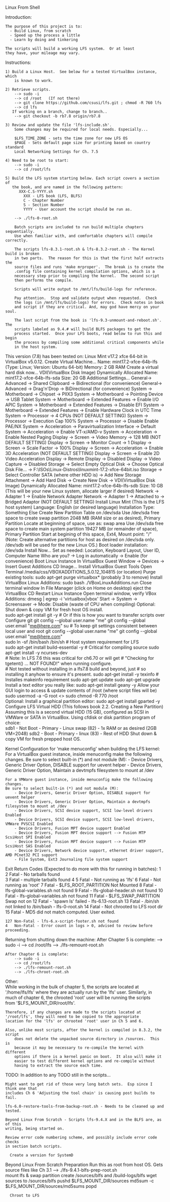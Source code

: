Linux From Shell

Introduction:
  
    The purpose of this project is to: 
      - Build Linux, from scratch
      - Speed up the process a little
      - Learn by doing and tinkering
       
    The scripts will build a working LFS system.  Or at least
    they have, your mileage may vary.   
    
    
Instructions:

    1) Build a Linux Host.  See below for a tested VirtualBox instance, which
        is known to work.

    2) Retrieve scripts.  
        --> sudo -i  
        --> cd /root   (If not there)
        --> git clone https://github.com/csusi/lfs.git ; chmod -R 760 lfs
        --> cd lfs
       If working on a branch, change to branch..
        --> git checkout -b rb7.8 origin/rb7.8

    3) Review and update the file 'lfs-include.sh'.
        Some changes may be required for local needs. Especially...
		
        $LFS_TIME_ZONE - sets the time zone for new LFS OS
        $PAGE - Sets default page size for printing based on country standard
        Local Networking Settings for Ch. 7.5 
        
    4) Need to be root to start:    
        --> sudo -i
        --> cd /root/lfs

    5) Build the LFS system starting below. Each script covers a section of 
       the book, and are named in the following pattern:
          XXX-C.S-YYYY.sh  
            XXX - LFS book (LFS, BLFS)
            C - Chapter Number
            S - Section Number
            YYYY - User account the script should be run as.
        
        --> ./lfs-0-root.sh
        
        Batch scripts are included to run build multiple chapters sequentially.
        Use when familiar with, and comfortable chapters will compile correctly.
        
        The scripts lfs-8.3.1-root.sh & lfs-8.3.2-root.sh - The Kernel build is broken
        in two parts.  The reason for this is that the first half extracts the 
        source files and runs 'make mrproper'.  The break is to create the
        .config file containing kernel compilation options, which is a 
        necessary step prior to compiling the kernel.  The second script
        then performs the compile.
        
        Scripts will write output to /mnt/lfs/build-logs for reference.
	
        Pay attention.  Stop and validate output when requested.  Check 
        the logs (in /mnt/lfs/build-logs) for errors.  Check notes in book
        and script if they are critical. And, may god have mercy on your soul.
        
        The last script from the book is 'lfs-9.3-unmount-and-reboot.sh'.  The
        scripts labeled as 9.4.# will build BLFS packages to get the
        process started.  Once your LFS boots, read below to run this and begin
        the process by compiling some additional critical components while
        in the host system.
             

This version (7.8) has been tested on: 
    Linux Mint v17.2 xfce 64-bit in VirtualBox v5.0.12.
        Create Virtual Machine...
            Name: mint17.2-xfce-64b-lfs (Type: Linux; Version: Ubuntu 64-bit)
            Memory: 2 GB RAM
            Create a virtual hard disk now...
                VDI(VirtualBox Disk Image)
                Dynamically Allocated
                Name: mint17.2-xfce-64b-lfs-sda
                Size: 20 GB 
            Additional Settings...
                General-> Advanced -> Shared Clipboard -> Bidirectional  (for convenience)
                General-> Advanced -> Drag'n'Drop -> BiDirectional (for convenience)
                System -> Motherboard -> Chipset -> PIIX3 
                System -> Motherboard -> Pointing Device -> USB Tablet 
                System -> Motherboard -> Extended Features -> Enable I/O APIC 
                System -> Motherboard -> Extended Features -> Disable EFI 
                System -> Motherboard -> Extended Features -> Enable Hardware Clock in UTC Time 
                System -> Processor -> 4 CPUs (NOT DEFAULT SETTING)
                System -> Processor -> Execution Cap 100% 
                System -> Processor -> Disable Enable PAE/NX 
                System -> Acceleration -> Paravirtualization Interface -> Default 
                System -> Acceleration -> Enable VT-x/AMD-v 
                System -> Acceleration -> Enable Nested Paging 
                Display -> Screen -> Video Memory -> 128 MB (NOT DEFAULT SETTING)
                Display -> Screen -> Monitor Count -> 1
                Display -> Screen -> Scale Factor -> 100% 
                Display -> Screen -> Acceleration -> Enable 3D Acceleration (NOT DEFAULT SETTING)
                Display -> Screen -> Enable 2D Video Acceleration 
                Display -> Remote Display -> Disabled 
                Display -> Video Capture -> Disabled 
                Storage -> Select Empty Optical Disk -> 
                    Choose Optical Disk File... -> F:\ISOs\Linux-Distros\linuxmint-17.2-xfce-64bit.iso
                Storage -> Select Controller SATA (where other HDD is) ->
                    Add New Storage Attachment -> Add Hard Disk -> Create New Disk -> 
                    VDI(VirtualBox Disk Image)
                    Dynamically Allocated
                    Name: mint17.2-xfce-64b-lfs-sdb
                    Size: 10 GB  (This will be your new Linux system, allocate larger if desired)
                Network -> Adapter 1 -> Enable Network Adapter 
                Network -> Adapter 1 -> Attached to -> Bridged Adaptor (NOT DEFAULT SETTING)
        Install Linux Mint (This is the LFS host system)
            Language: English (or desired language)
            Installation Type: Something Else
                Create New Partition Table on /dev/sda
                Use /dev/sda free space to create swap partition 
                    2048 MB (RAM size or as desired), Primary Partition 
                    Locate at beginning of space, use as: swap area
                Use /dev/sda free space to create main system partition 
                    19427 MB (or remainder of space), Primary Partition 
                    Start at begining of this space, Ext4, Mount point: "/"
                (Note: Create alternative partitions for host as desired on 
                  /dev/sda only.  /dev/sdb will be used for the new Linux OS.)
                Boot loader installation: /dev/sda
                Install Now...
                Set as needed: Location, Keyboard Layout, User ID, Computer Name
                    Who are you? -> Log in automatically -> Enable (for convenience)
        Boot Linux Instance
        In VirtualBox Guest Window -> Devices -> Insert Guest Additions CD Image...
        Install VirtualBox Guest Tools
            Open Terminal 
            /media/css/VBOXADDITIONS_5.0.12_104815  (or location)
            Purge existing tools: sudo apt-get purge virtualbox*   (probably 3 to remove)
            Install VirtualBox Linux Additions: sudo bash ./VBoxLinuxAdditions.run
            Close terminal window
            In File Manager (click on Home on desktop) eject the VirtualBox CD
        Restart Linux Instance
        Open terminal window, verify VBox Additions: dmesg | egrep -i 'virtualbox|vbox' 
        Start -> System -> Screensaver -> Mode: Disable (waste of CPU when compiling)
        Optional: Shut down & copy VM for fresh host OS install.  
        sudo apt-get install git -y            # Or if this is how you want to transfer scripts over
        Configure git
            git config --global user.name "me"
            git config --global user.email "me@here.com"
            su  # To keep git settings consistent between local user and root
            git config --global user.name "me"
            git config --global user.email "me@here.com"       
        sudo ln -sf /bin/bash /bin/sh        # Host system requirement for LFS             
        sudo apt-get install build-essential -y   # Critical for compiling source
        sudo apt-get install -y ncurses-dev  
            # Note: In LFS 7.6 this was critical for ch6.70 or will get 
            # "Checking for tgetent() ... NOT FOUND!" when running configure.  
            # Not tested without installing in a lfs7.8 build and beyond, just 
            # so installing it anyhow to ensure it's present.
        sudo apt-get install -y texinfo    # Installes makeinfo requirement
        sudo apt-get update
        sudo apt-get upgrade
        Install a text editor you really like: 
            sudo apt-get install geany -y
        Allow your GUI login to access & update contents of /root (where script files will be)
            sudo usermod -a -G root <<GUI Login>>
            sudo chmod -R 770 /root         
        Optional: Install a graphical partition editor: sudo apt-get install gparted -y                  
        Configure LFS Virtual HDD (This follows book 2.2. Creating a New Partition)
            Assuming this is a second virtual HDD (15 GB), configured as SCSI in VMWare
            or SATA in VirtualBox.  Using cfdisk or disk partition program of choice:          
                sdb1 - Not Boot - Primary - Linux swap (82) - 1x RAM or as desired (2GB VM=2048)
                sdb2 - Boot - Primary - linux (83) - Rest of HDD
        Shut down & copy VM for fresh prepped host OS.  
        
Kernel Configuration for 'make menuconfig' when building the LFS kernel:
    For a VirtualBox guest instance, inside menuconfig make the following changes.
    Be sure to select built-in (*) and not module (M):
        - Device Drivers, Generic Driver Option, DISABLE support for uevent helper
        - Device Drivers, Generic Driver Option, Maintain a devtmpfs filesystem to mount at /dev
    
    For a VMWare guest instance, inside menuconfig make the following changes.
    Be sure to select built-in (*) and not module (M):
        - Device Drivers, Generic Driver Option, DISABLE support for uevent helper
        - Device Drivers, Generic Driver Option, Maintain a devtmpfs filesystem to mount at /dev
        - Device Drivers, SCSI device support, SCSI low-level drivers Enabled
        - Device Drivers, SCSI device support, SCSI low-level drivers, VMWare PVSCSI Enabled
        - Device Drivers, Fusion MPT device support Enabled
        - Device Drivers, Fusion MPT device support --> Fusion MTP ScsiHost SPI Enabled
        - Device Drivers, Fusion MPT device support --> Fusion MTP ScsiHost SAS Enabled
        - Device Drivers, Network device support, ethernet driver support, AMD PCnet32 PCI support
        - File System, Ext3 Journaling file system support



Exit Return Codes (Expected to do more with this for running in batches):
    1
    2   Fatal - No tarballs found    
    3   Fatal - multiple tarballs found 
    4
    5   Fatal - Not running as 'lfs'
    6   Fatal - Not running as 'root' 
    7   Fatal - $LFS_ROOT_PARTITION Not Mounted
    8   Fatal - lfs-global-variables.sh not found
    9   Fatal - lfs-global-header.sh not found
    10  Fatal - lfs-global-variables.sh not found
    11  Fatal - $LFS_SWAP_PARTITION Swap not on
    12  Fatal - 'spawn ls' failed - lfs-6.13-root.sh
    13  Fatal - /bin/sh not linked to /bin/bash - lfs-0-root.sh
    14  Fatal - Not chrooted to LFS root dir
    15  Fatal - MD5 did not match computed. User exited.
    
    127 Non-Fatal - lfs-6.x-script-footer.sh not found 
    4   Non-Fatal - Error count in logs > 0, advised to review before proceeding.

  	
Returning from shutting down the machine:
    After Chapter 5 is complete:
        --> sudo -i
        --> cd /root/lfs
        --> ./lfs-remount-root.sh
        
    After Chapter 6 is complete:
        --> sudo -i
        --> cd /root/lfs
        --> ./lfs-remount-root.sh
        --> ./lfs-chroot-root.sh 
        
Other:   
    While working in the bulk of chapter 5, the scripts are located at  
    '/home/lfs/lfs' where  they are actually run by the 'lfs' user.  Similarly, 
    in much of chapter 6, the chrooted 'root' user will be running the scripts  
    from '$LFS_MOUNT_DIR/root/lfs'. 
    
    Therefore, if any changes are made to the scripts located at 
    '/root/lfs', they will need to be copied to the appropriate
    location for the 'lfs' or chrooted 'root' user in Ch 5 and 6.
       
    Also, unlike most scripts, after the kernel is compiled in 8.3.2, the script
		does not delete the unpacked source directory in /sources.  This is
		because it may be necessary to re-compile the kernel with different
		options if there is a kernel panic on boot.  It also will make it
		easier to test different kernel options and re-compile without
		having to extract the source each time.  
    

TODO:
    In addition to any TODO still in the scripts...
    
    Might want to get rid of those very long batch sets.  Esp since I think one that 
    includes Ch 6 'Adjusting the tool chain' is causing post builds to fail.

    lfs-6.0-restore-tools-from-backup-root.sh - Needs to be cleaned up and tested.
    
    Beyond Linux From Scratch - Scripts lfs-9.4.X and in the BLFS are, as of this
    writing, being started on.  
    
    Review error code numbering scheme, and possibly include error code checks
    in section batch scripts.
    
	  Create a version for SystemD
	
Beyond Linux From Scratch Preparation
   Run this as root from host OS. Gets source files like Ch 3.1
	 --> ./lfs-9.4.1-blfs-prep-root.sh  
	 		mount lfs & swap partition
	 		create /sources/blfs  and /build-logs/blfs
	 		wget sources to  /sources/blfs
	 		pushd  $LFS_MOUNT_DIR/sources
			md5sum -c $LFS_MOUNT_DIR/sources/md5sums
			popd
	 		
	  Chroot to LFS
	  
	  
